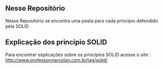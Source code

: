 
 ## Nesse Repositório

 Nesse Repositório se encontra uma pasta para cada principio defendido pela SOLID
 
 
 ## Explicação dos principio SOLID
 
 Para encontrar explicações sobre os principios SOLID acesse o site : http://www.professormarcolan.com.br/tag/solid/
